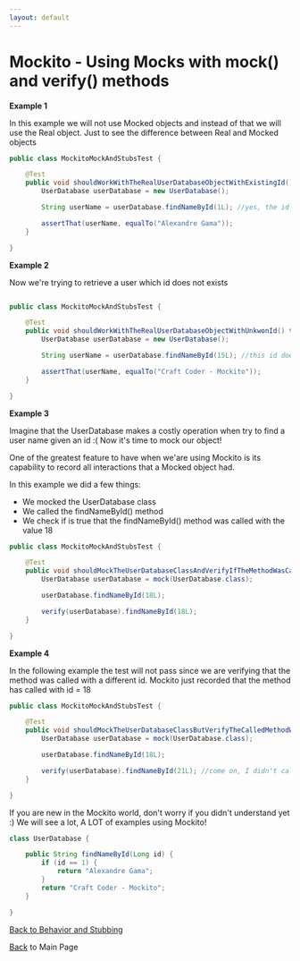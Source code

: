 ```yaml
---
layout: default
---
```


# Mockito - Using Mocks with mock() and verify() methods

**Example 1**

In this example we will not use Mocked objects and instead of that we will use the Real object. Just to see the difference between Real and Mocked objects


```java
public class MockitoMockAndStubsTest {

	@Test
	public void shouldWorkWithTheRealUserDatabaseObjectWithExistingId() throws Exception {
		UserDatabase userDatabase = new UserDatabase();

		String userName = userDatabase.findNameById(1L); //yes, the id 1 exists as you can see in the UserDatabase class below

		assertThat(userName, equalTo("Alexandre Gama"));
	}

}
```

**Example 2**

Now we're trying to retrieve a user which id does not exists

```java

public class MockitoMockAndStubsTest {

	@Test
	public void shouldWorkWithTheRealUserDatabaseObjectWithUnkwonId() throws Exception {
		UserDatabase userDatabase = new UserDatabase();

		String userName = userDatabase.findNameById(15L); //this id doesn't exist

		assertThat(userName, equalTo("Craft Coder - Mockito"));
	}

}
```

**Example 3**

 Imagine that the UserDatabase makes a costly operation when try to find a user name
 given an id :(
 Now it's time to mock our object!

 One of the greatest feature to have when we'are using Mockito is its capability to
 record all interactions that a Mocked object had.

 In this example we did a few things:

 - We mocked the UserDatabase class
 - We called the findNameById() method
 - We check if is true that the findNameById() method was called with the value 18

```java
public class MockitoMockAndStubsTest {

	@Test
	public void shouldMockTheUserDatabaseClassAndVerifyIfTheMethodWasCalledWithTheCorrectId() throws Exception {
		UserDatabase userDatabase = mock(UserDatabase.class);

		userDatabase.findNameById(18L);

		verify(userDatabase).findNameById(18L);
	}

}
```

**Example 4**

In the following example the test will not pass since we are verifying that the method was called
	 with a different id. Mockito just recorded that the method has called with id = 18

```java
public class MockitoMockAndStubsTest {

	@Test
	public void shouldMockTheUserDatabaseClassButVerifyTheCalledMethodWithWrongId() throws Exception {
		UserDatabase userDatabase = mock(UserDatabase.class);

		userDatabase.findNameById(18L);

		verify(userDatabase).findNameById(21L); //come on, I didn't call you with the value 21. The test will not pass :(
	}

}
```

If you are new in the Mockito world, don't worry if you didn't understand yet :) We will see a lot, A LOT of examples using Mockito!

```java
class UserDatabase {

	public String findNameById(Long id) {
		if (id == 1) {
			return "Alexandre Gama";
		}
		return "Craft Coder - Mockito";
	}

}
```

[Back to Behavior and Stubbing](mockito-behavior-and-stubbing)

[Back](/mockito-crafting-code) to Main Page
